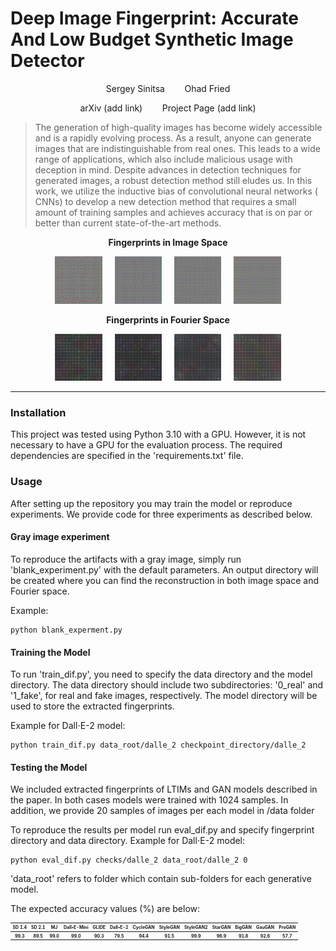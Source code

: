 # Deep Image Fingerprint: Accurate And Low Budget Synthetic Image Detector

<p align="center"> Sergey Sinitsa &nbsp;&nbsp;&nbsp;&nbsp;&nbsp;&nbsp; Ohad Fried</p>

<p align="center"> arXiv (add link) &nbsp;&nbsp;&nbsp;&nbsp;&nbsp;&nbsp; Project Page (add link)</p>

> The generation of high-quality images has become widely accessible and is a rapidly evolving process. As a result,
> anyone can generate images that are indistinguishable from real ones. This leads to a wide range of applications, which
> also include malicious usage with deception in mind. Despite advances in detection techniques for generated images, a
> robust detection method still eludes us. In this work, we utilize the inductive bias of convolutional neural networks (
> CNNs) to develop a new detection method that requires a small amount of training samples and achieves accuracy that is
> on par or better than current state-of-the-art methods.

<p align="center">
  <strong> Fingerprints in Image Space </strong>
</p>

<p align="center">
  <img src="./repo_images/finger_dalle_2.png" width="15%"  alt="Dall&#x2022;E-2" />
    &nbsp; &nbsp;
  <img src="./repo_images/finger_sd14.png" width="15%"  alt="Stable Diffusion 1.4" />
    &nbsp; &nbsp;
  <img src="./repo_images/finger_mj.png" width="15%"  alt="MidJourney" />
    &nbsp; &nbsp;
  <img src="./repo_images/finger_dalle_mini.png" width="15%"  alt="Dall&#x2022;E-Mini" />
</p>
<p align="center">
  <strong> Fingerprints in Fourier Space </strong>
</p>
<p align="center">
  <img src="./repo_images/fingerFFT_dalle_2.png" width="15%"  alt="Dall&#x2022;E-2" />
    &nbsp; &nbsp;
  <img src="./repo_images/fingerFFT_sd14.png" width="15%"  alt="Stable Diffusion 1.4" />
    &nbsp; &nbsp;
  <img src="./repo_images/fingerFFT_mj.png" width="15%"  alt="MidJourney" />
    &nbsp; &nbsp;
  <img src="./repo_images/fingerFFT_dalle_mini.png" width="15%"  alt="Dall&#x2022;E-Mini" />
</p>

<p align="center"> <hr> </p>

### Installation

This project was tested using Python 3.10 with a GPU. However, it is not necessary to have a GPU for the evaluation
process.
The required dependencies are specified in the 'requirements.txt' file.

### Usage

After setting up the repository you may train the model or reproduce experiments.
We provide code for three experiments as described below.

#### Gray image experiment

To reproduce the artifacts with a gray image, simply run 'blank_experiment.py' with the default parameters.
An output directory will be created where you can find the reconstruction in both image space and Fourier space.

Example:

```
python blank_experment.py
```

#### Training the Model

To run 'train_dif.py', you need to specify the data directory and the model directory.
The data directory should include two subdirectories: '0_real' and '1_fake', for real and fake images, respectively. The
model directory will be used to store the extracted fingerprints.

Example for Dall$\cdot$E-2 model:

```
python train_dif.py data_root/dalle_2 checkpoint_directory/dalle_2
```

#### Testing the Model

We included extracted fingerprints of LTIMs and GAN models described in the paper.
In both cases models were trained with 1024 samples. In addition, we provide 20 samples of images per each model in /data folder

To reproduce the results per model run eval_dif.py and specify fingerprint directory and data directory.
Example for Dall$\cdot$E-2 model:

```
python eval_dif.py checks/dalle_2 data_root/dalle_2 0
```

'data_root' refers to folder which contain sub-folders for each generative model.

The expected accuracy values (%) are below:

<p align="center"><table style='font-size:50%'>
  <tr>
    <th>SD 1.4</th>
    <th>SD 2.1</th>
    <th>MJ</th>
    <th>Dall&#x2022;E-Mini</th>
    <th>GLIDE</th>
    <th>Dall&#x2022;E-2</th>
    <th>CycleGAN</th>
    <th>StyleGAN</th>
    <th>StyleGAN2</th>
    <th>StarGAN</th>
    <th>BigGAN</th>
    <th>GauGAN</th>
    <th>ProGAN</th>
  </tr>
  <tr>
    <th>99.3</th>
    <th>89.5</th>
    <th>99.0</th>
    <th>99.0</th>
    <th>90.3</th>
    <th>79.5</th>
    <th>94.4</th>
    <th>91.5</th>
    <th>99.9</th>
    <th>96.9</th>
    <th>91.8</th>
    <th>92.6</th>
    <th>57.7</th>
  </tr>
</table> </p>

